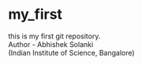 # my_first
this is my first git repository.
<br>
Author - Abhishek Solanki 
<br>
(Indian Institute of Science, Bangalore)
